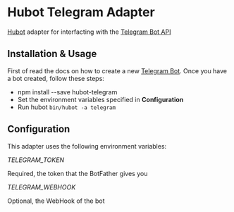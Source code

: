 # Hubot Telegram Adapter

[Hubot](https://hubot.github.com/docs/) adapter for interfacting with the [Telegram Bot API](https://core.telegram.org/bots/api)

## Installation & Usage

First of read the docs on how to create a new [Telegram Bot](https://core.telegram.org/bots#botfather). Once you have a bot created, follow these steps:

* npm install --save hubot-telegram
* Set the environment variables specified in **Configuration**
* Run hubot `bin/hubot -a telegram`

## Configuration

This adapter uses the following environment variables:

*TELEGRAM_TOKEN*

Required, the token that the BotFather gives you

*TELEGRAM_WEBHOOK*

Optional, the WebHook of the bot
